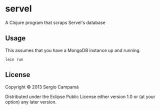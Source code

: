# servel

A Clojure program that scraps Servel's database

## Usage

This assumes that you have a MongoDB instance up and running.

`lein run`

## License

Copyright © 2013 Sergio Campamá

Distributed under the Eclipse Public License either version 1.0 or (at
your option) any later version.
